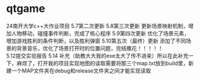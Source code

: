 # qtgame
24南开大学c++大作业项目
5.7第二次更新
5.8第三次更新   更新场景映射机制，增加人物移动，碰撞事件判断，完成了核心程序
5.9第四次更新   优化了场景元素，增加游戏胜利的条件判断，以及胜利弹窗
5.10第五次（最终）更新  添加了不同场景的背景音乐，优化了场景打开时的位置问题，完结撒花！！！！！  
5.12提交实验报告
5.14 补充（助教大大我的exe太大了传不进来）所以在此补充一下，麻烦了，打开我的项目实现地图的读取需要将那三个map.txt放到build里，新建一个MAP文件夹在debug和release文件夹之间才能实现读取
